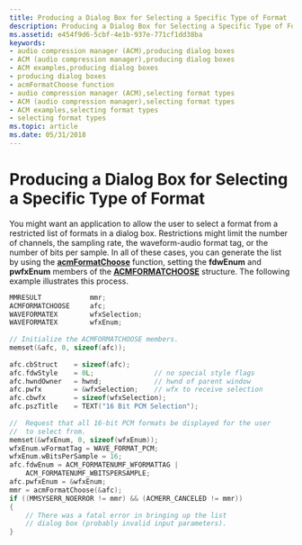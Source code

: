 ```yaml
---
title: Producing a Dialog Box for Selecting a Specific Type of Format
description: Producing a Dialog Box for Selecting a Specific Type of Format
ms.assetid: e454f9d6-5cbf-4e1b-937e-771cf1dd38ba
keywords:
- audio compression manager (ACM),producing dialog boxes
- ACM (audio compression manager),producing dialog boxes
- ACM examples,producing dialog boxes
- producing dialog boxes
- acmFormatChoose function
- audio compression manager (ACM),selecting format types
- ACM (audio compression manager),selecting format types
- ACM examples,selecting format types
- selecting format types
ms.topic: article
ms.date: 05/31/2018
---
```


# Producing a Dialog Box for Selecting a Specific Type of Format

You might want an application to allow the user to select a format from a restricted list of formats in a dialog box. Restrictions might limit the number of channels, the sampling rate, the waveform-audio format tag, or the number of bits per sample. In all of these cases, you can generate the list by using the [**acmFormatChoose**](/windows/desktop/api/Msacm/nf-msacm-acmformatchoose) function, setting the **fdwEnum** and **pwfxEnum** members of the [**ACMFORMATCHOOSE**](/windows/desktop/api/Msacm/ns-msacm-tacmformatchoose) structure. The following example illustrates this process.


```C++
MMRESULT            mmr; 
ACMFORMATCHOOSE     afc; 
WAVEFORMATEX        wfxSelection; 
WAVEFORMATEX        wfxEnum; 
 
// Initialize the ACMFORMATCHOOSE members. 
memset(&afc, 0, sizeof(afc)); 
 
afc.cbStruct    = sizeof(afc); 
afc.fdwStyle    = 0L;               // no special style flags 
afc.hwndOwner   = hwnd;             // hwnd of parent window 
afc.pwfx        = &wfxSelection;    // wfx to receive selection 
afc.cbwfx       = sizeof(wfxSelection); 
afc.pszTitle    = TEXT("16 Bit PCM Selection"); 
 
//  Request that all 16-bit PCM formats be displayed for the user 
//  to select from. 
memset(&wfxEnum, 0, sizeof(wfxEnum)); 
wfxEnum.wFormatTag = WAVE_FORMAT_PCM; 
wfxEnum.wBitsPerSample = 16; 
afc.fdwEnum = ACM_FORMATENUMF_WFORMATTAG | 
    ACM_FORMATENUMF_WBITSPERSAMPLE; 
afc.pwfxEnum = &wfxEnum; 
mmr = acmFormatChoose(&afc); 
if ((MMSYSERR_NOERROR != mmr) && (ACMERR_CANCELED != mmr)) 
{ 
    // There was a fatal error in bringing up the list 
    // dialog box (probably invalid input parameters). 
} 
 
```



 

 




